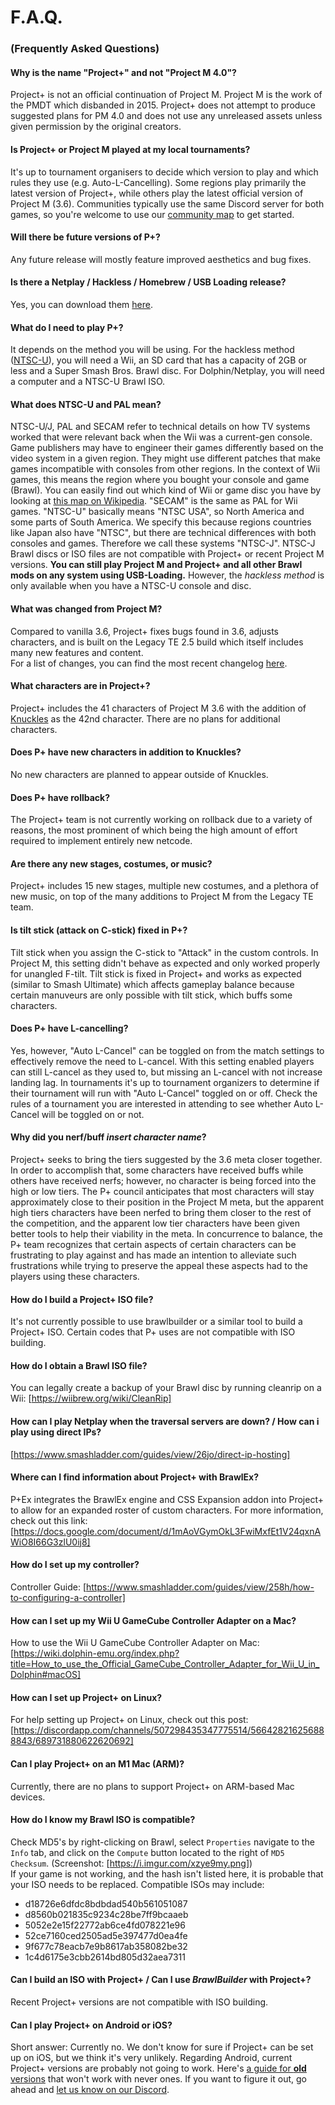 # F.A.Q.
### (Frequently Asked Questions)

#### Why is the name "Project+" and not "Project M 4.0"?
Project+ is not an official continuation of Project M. Project M is the work of the PMDT which disbanded in 2015. Project+ does not attempt to produce suggested plans for PM 4.0 and does not use any unreleased assets unless given permission by the original creators.

#### Is Project+ or Project M played at my local tournaments?
It's up to tournament organisers to decide which version to play and which rules they use (e.g. Auto-L-Cancelling).
Some regions play primarily the latest version of Project+, while others play the latest official version of Project M (3.6).
Communities typically use the same Discord server for both games, so you're welcome to use our [community map](/find-communities) to get started.

#### Will there be future versions of P+?
Any future release will mostly feature improved aesthetics and bug fixes.

#### Is there a Netplay / Hackless / Homebrew / USB Loading release?
Yes, you can download them [here](/download).

#### What do I need to play P+?
It depends on the method you will be using. For the hackless method ([NTSC-U](#video-systems-pal-ntsc)), you will need a Wii, an SD card that has a capacity of 2GB or less and a Super Smash Bros. Brawl disc. For Dolphin/Netplay, you will need a computer and a NTSC-U Brawl ISO.

<!-- TODO create anchors here -->
#### What does NTSC-U and PAL mean?
NTSC-U/J, PAL and SECAM refer to technical details on how TV systems worked that were relevant back when the Wii was a current-gen console. Game publishers may have to engineer their games differently based on the video system in a given region. They might use different patches that make games incompatible with consoles from other regions.
In the context of Wii games, this means the region where you bought your console and game (Brawl).
You can easily find out which kind of Wii or game disc you have by looking at [this map on Wikipedia](https://upload.wikimedia.org/wikipedia/commons/0/0d/PAL-NTSC-SECAM.svg).
"SECAM" is the same as PAL for Wii games. "NTSC-U" basically means "NTSC USA", so North America and some parts of South America. We specify this because regions countries like Japan also have "NTSC", but there are technical differences with both consoles and games. Therefore we call these systems "NTSC-J". NTSC-J Brawl discs or ISO files are not compatible with Project+ or recent Project M versions. **You can still play Project M and Project+ and all other Brawl mods on any system using __USB-Loading__.**
However, the *hackless method* is only available when you have a NTSC-U console and disc.

#### What was changed from Project M?
Compared to vanilla 3.6, Project+ fixes bugs found in 3.6, adjusts characters, and is built on the Legacy TE 2.5 build which itself includes many new features and content.<br/>For a list of changes, you can find the most recent changelog [here](/changes).

#### What characters are in Project+?
Project+ includes the 41 characters of Project M 3.6 with the addition of [Knuckles](/knuckles) as the 42nd character.
There are no plans for additional characters.

#### Does P+ have new characters in addition to Knuckles?
No new characters are planned to appear outside of Knuckles.

#### Does P+ have rollback?
The Project+ team is not currently working on rollback due to a variety of reasons, the most prominent of which being the high amount of effort required to implement entirely new netcode.

#### Are there any new stages, costumes, or music?
Project+ includes 15 new stages, multiple new costumes, and a plethora of new music, on top of the many additions to Project M from the Legacy TE team.

#### Is tilt stick (attack on C-stick) fixed in P+?
Tilt stick when you assign the C-stick to "Attack" in the custom controls. In Project M, this setting didn't behave as expected and only worked properly for unangled F-tilt. Tilt stick is fixed in Project+ and works as expected (similar to Smash Ultimate) which affects gameplay balance because certain manuveurs are only possible with tilt stick, which buffs some characters.

#### Does P+ have L-cancelling?
Yes, however, "Auto L-Cancel" can be toggled on from the match settings to effectively remove the need to L-cancel. With this setting enabled players can still L-cancel as they used to, but missing an L-cancel with not increase landing lag. In tournaments it's up to tournament organizers to determine if their tournament will run with "Auto L-Cancel" toggled on or off. Check the rules of a tournament you are interested in attending to see whether Auto L-Cancel will be toggled on or not.

#### Why did you nerf/buff *insert character name*?
Project+ seeks to bring the tiers suggested by the 3.6 meta closer together. In order to accomplish that, some characters have received buffs while others have received nerfs; however, no character is being forced into the high or low tiers. The P+ council anticipates that most characters will stay approximately close to their position in the Project M meta, but the apparent high tiers characters have been nerfed to bring them closer to the rest of the competition, and the apparent low tier characters have been given better tools to help their viability in the meta. In concurrence to balance, the P+ team recognizes that certain aspects of certain characters can be frustrating to play against and has made an intention to alleviate such frustrations while trying to preserve the appeal these aspects had to the players using these characters.

#### How do I build a Project+ ISO file?
It's not currently possible to use brawlbuilder or a similar tool to build a Project+ ISO. Certain codes that P+ uses are not compatible with ISO building.

#### How do I obtain a Brawl ISO file?
You can legally create a backup of your Brawl disc by running cleanrip on a Wii: [https://wiibrew.org/wiki/CleanRip]

#### How can I play Netplay when the traversal servers are down? / How can i play using direct IPs?
[https://www.smashladder.com/guides/view/26jo/direct-ip-hosting]

#### Where can I find information about Project+ with BrawlEx?
P+Ex integrates the BrawlEx engine and CSS Expansion addon into Project+ to allow for an expanded roster of custom characters. For more information, check out this link:
[https://docs.google.com/document/d/1mAoVGymOkL3FwiMxfEt1V24qxnAWiO8I66G3zlU0ij8]

#### How do I set up my controller?
Controller Guide: [https://www.smashladder.com/guides/view/258h/how-to-configuring-a-controller]

#### How can I set up my Wii U GameCube Controller Adapter on a Mac?
How to use the Wii U GameCube Controller Adapter on Mac:
[https://wiki.dolphin-emu.org/index.php?title=How_to_use_the_Official_GameCube_Controller_Adapter_for_Wii_U_in_Dolphin#macOS]

#### How can I set up Project+ on Linux?
For help setting up Project+ on Linux, check out this post: [https://discordapp.com/channels/507298435347775514/566428216256888843/689731880622620692]

#### Can I play Project+ on an M1 Mac (ARM)?
Currently, there are no plans to support Project+ on ARM-based Mac devices.

#### How do I know my Brawl ISO is compatible?
Check MD5's by right-clicking on Brawl, select `Properties` navigate to the `Info` tab, and click on the `Compute` button located to the right of `MD5 Checksum`. (Screenshot: [https://i.imgur.com/xzye9my.png])<br/>
If your game is  not working, and the hash isn't listed here, it is probable that your ISO needs to be replaced. Compatible ISOs may include:
* d18726e6dfdc8bdbdad540b561051087
* d8560b021835c9234c28be7ff9bcaaeb
* 5052e2e15f22772ab6ce4fd078221e96
* 52ce7160ced2505ad5e397477d0ea4fe
* 9f677c78eacb7e9b8617ab358082be32
* 1c4d6175e3cbb2614bd805d32aea7311

#### Can I build an ISO with Project+ / Can I use *BrawlBuilder* with Project+?
Recent Project+ versions are not compatible with ISO building.

#### Can I play Project+ on Android or iOS?
Short answer: Currently no.
We don't know for sure if Project+ can be set up on iOS, but we think it's very unlikely.
Regarding Android, current Project+ versions are probably not going to work. Here's [a guide for **old** versions](https://www.reddit.com/r/EmulationOnAndroid/comments/g39utj/how_to_run_project_and_other_brawl_mods_on/) that won't work with never ones.
If you want to figure it out, go ahead and [let us know on our Discord](/discord).